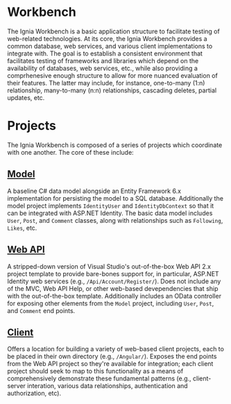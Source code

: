 # Workbench
The Ignia Workbench is a basic application structure to facilitate testing of web-related technologies. At its core, the Ignia Workbench provides a common database, web services, and various client implementations to integrate with. The goal is to establish a consistent environment that facilitates testing of frameworks and libraries which depend on the availability of databases, web services, etc., while also providing a comprhenesive enough structure to allow for more nuanced evaluation of their features. The latter may include, for instance, one-to-many (1:n) relationship, many-to-many (n:n) relationships, cascading deletes, partial updates, etc.

# Projects
The Ignia Workbench is composed of a series of projects which coordinate with one another. The core of these include:

## [Model](./Model/)
A baseline C# data model alongside an Entity Framework 6.x implementation for persisting the model to a SQL database. Additionally the model project implements `IdentityUser` and `IdentityDbContext` so that it can be integrated with ASP.NET Identity. The basic data model includes `User`, `Post`, and `Comment` classes, along with relationships such as `Following`, `Likes`, etc. 

## [Web API](./DeconstructedWebApi/)
A stripped-down version of Visual Studio's out-of-the-box Web API 2.x project template to provide bare-bones support for, in particular, ASP.NET Identity web services (e.g., `/Api/Account/Register/`). Does not include any of the MVC, Web API Help, or other web-based devependencies that ship with the out-of-the-box template. Additionally includes an OData controller for exposing other elements from the `Model` project, including `User`, `Post`, and `Comment` end points.

## [Client](./Client/)
Offers a location for building a variety of web-based client projects, each to be placed in their own directory (e.g., `/Angular/`). Exposes the end points from the Web API project so they're available for integration; each client project should seek to map to this functionality as a means of comprehensively demonstrate these fundamental patterns (e.g., client-server interation, various data relationships, authentication and authorization, etc).

 
